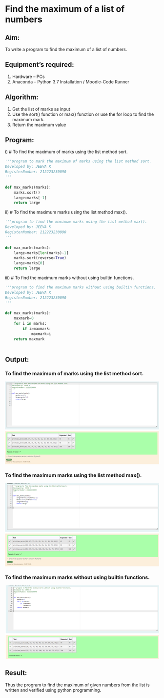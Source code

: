 # Find the maximum of a list of numbers
## Aim:
To write a program to find the maximum of a list of numbers.
## Equipment’s required:
1.	Hardware – PCs
2.	Anaconda – Python 3.7 Installation / Moodle-Code Runner
## Algorithm:
1.	Get the list of marks as input
2.	Use the sort() function or max() function or use the for loop to find the maximum mark.
3.	Return the maximum value
## Program:

i)	# To find the maximum of marks using the list method sort.
```Python
'''program to mark the maximum of marks using the list method sort.
Developed by: JEEVA K
RegisterNumber: 212223230090
'''

def max_marks(marks):
    marks.sort()
    large=marks[-1]
    return large

```

ii)	# To find the maximum marks using the list method max().
```Python
'''program to find the maximum marks using the list method max().
Developed by: JEEVA K
RegisterNumber: 212223230090
'''

def max_marks(marks):
    large=marks[len(marks)-1]
    marks.sort(reverse=True)
    large=marks[0]
    return large

```

iii) # To find the maximum marks without using builtin functions.
```Python
'''program to find the maximum marks without using builtin functions.
Developed by: JEEVA K
RegisterNumber: 212223230090
'''

def max_marks(marks):
    maxmark=0
    for i in marks:
        if i>maxmark:
            maxmark=i
    return maxmark



```

## Output:
### To find the maximum of marks using the list method sort.
![alt text](<Screenshot 2024-04-14 161945.png>)
### To find the maximum marks using the list method max().
![alt text](<Screenshot 2024-04-14 162610.png>)
### To find the maximum marks without using builtin functions.
![alt text](<Screenshot 2024-04-14 162810.png>)
## Result:
Thus the program to find the maximum of given numbers from the list is written and verified using python programming.
